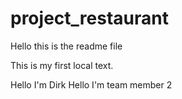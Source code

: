 # project_restaurant

Hello this is the readme file

This is my first local text.


Hello I'm Dirk
Hello I'm team member 2
